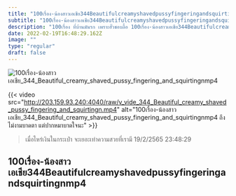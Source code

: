 ```yaml
---
title: "100เรื่อง-น้องสาวเอเชีย344Beautifulcreamyshavedpussyfingeringandsquirtingnmp4"
subtitle: "100เรื่อง-น้องสาวเอเชีย344Beautifulcreamyshavedpussyfingeringandsquirtingnmp4 วันนี้ไม่เห็นค่า ไม่เป็นไรวันหน้าเดี๋ยวมาใหม่"
description: "100เรื่อง ที่บ้านมันรก เพราะอั๊วชอบลื้อ 100เรื่อง-น้องสาวเอเชีย344Beautifulcreamyshavedpussyfingeringandsquirtingnmp4 19/2/2565 23:48:29"
date: 2022-02-19T16:48:29.162Z
image: ""
type: "regular"
draft: false
---
```


![100เรื่อง-น้องสาวเอเชีย_344_Beautiful_creamy_shaved_pussy_fingering_and_squirtingnmp4](http://203.159.93.240:4040/raw/v_vide_344_Beautiful_creamy_shaved_pussy_fingering_and_squirtingn.jpg)

{{< video src="http://203.159.93.240:4040/raw/v_vide_344_Beautiful_creamy_shaved_pussy_fingering_and_squirtingn.mp4" alt="100เรื่อง-น้องสาวเอเชีย_344_Beautiful_creamy_shaved_pussy_fingering_and_squirtingnmp4 ถึงไม่งามบาดตา แต่ปากหมาบาดใจนะ" >}}


> เมื่อไหร่เงินในกระเป๋า จะเยอะเท่าความสวยที่เรามี 19/2/2565 23:48:29

## 100เรื่อง-น้องสาวเอเชีย344Beautifulcreamyshavedpussyfingeringandsquirtingnmp4
